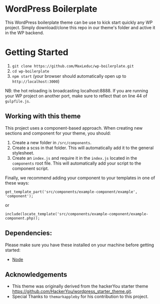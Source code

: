 # WordPress Boilerplate

This WordPress boilerplate theme can be use to kick start quickly any WP project. Simply download/clone this repo in our theme's folder and active it in the WP backend.

# Getting Started

1. `git clone https://github.com/MaxLeduc/wp-boilerplate.git`
1. `cd wp-boilerplate`
1. `npm start` (your browser should automatically open up to `http://localhost:3000`)

NB: the hot reloading is broadcasting localhost:8888. If you are running your WP project on another port, make sure to reflect that on line 44 of `gulpfile.js`.

## Working with this theme

This project uses a component-based approach. When creating new sections and component for your theme, you should:

1. Create a new folder in `/src/components`. 
1. Create a scss in that folder. This will automatically add it to the general stylesheet.
1. Create an `index.js` and require it in the `index.js` located in the `components` root file. This will automatically add your script to the component script.

Finally, we recommend adding your component to your templates in one of these ways:

`get_template_part('src/components/example-component/example', 'component');`

or

`include(locate_template('src/components/example-component/example-component.php));`

## Dependencies:

Please make sure you have these installed on your machine before getting started:

- [Node](https://nodejs.org/en/)

## Acknowledgements

- This theme was originally derived from the hackerYou starter theme https://github.com/HackerYou/wordpress_starter_theme.git.
- Special Thanks to `themarkappleby` for his contribution to this project.